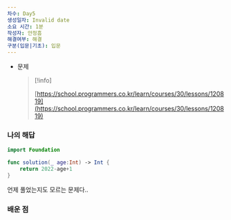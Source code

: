 ```yaml
---
차수: Day5
생성일자: Invalid date
소요 시간: 1분
작성자: 안정흠
해결여부: 해결
구분(입문|기초): 입문
---
```

- 문제
    
    > [!info]  
    >  
    > [https://school.programmers.co.kr/learn/courses/30/lessons/120819](https://school.programmers.co.kr/learn/courses/30/lessons/120819)  
    

### 나의 해답

```Swift
import Foundation

func solution(_ age:Int) -> Int {
    return 2022-age+1
}
```

언제 풀었는지도 모르는 문제다..

### 배운 점